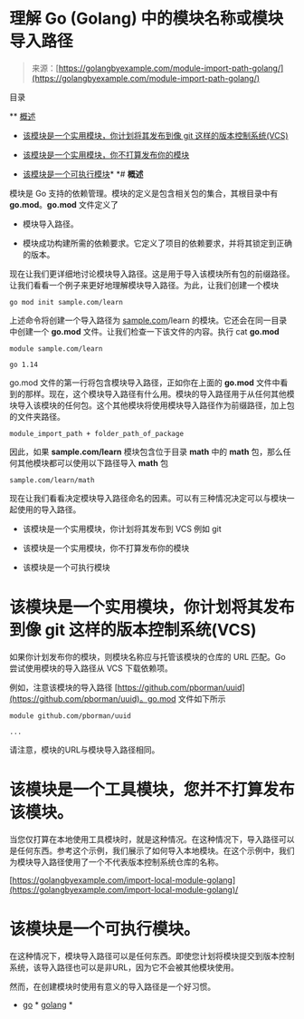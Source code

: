 <!--yml

分类：未分类

日期：2024-10-13 06:29:54

-->

# 理解 Go (Golang) 中的模块名称或模块导入路径

> 来源：[https://golangbyexample.com/module-import-path-golang/](https://golangbyexample.com/module-import-path-golang/)

目录

**   [概述](#Overview "Overview")

+   [该模块是一个实用模块，你计划将其发布到像 git 这样的版本控制系统(VCS)](#The_module_is_a_utility_module_and_you_plan_to_publish_your_module_to_VCS_like_git "该模块是一个实用模块，你计划将其发布到像 git 这样的版本控制系统(VCS)")

+   [该模块是一个实用模块，你不打算发布你的模块](#The_module_is_a_utility_module_and_you_dont_plan_to_publish_your_module "该模块是一个实用模块，你不打算发布你的模块")

+   [该模块是一个可执行模块](#The_module_is_a_executable_module "该模块是一个可执行模块")*  *# **概述**

模块是 Go 支持的依赖管理。模块的定义是包含相关包的集合，其根目录中有 **go.mod**。**go.mod** 文件定义了

+   模块导入路径。

+   模块成功构建所需的依赖要求。它定义了项目的依赖要求，并将其锁定到正确的版本。

现在让我们更详细地讨论模块导入路径。这是用于导入该模块所有包的前缀路径。让我们看看一个例子来更好地理解模块导入路径。为此，让我们创建一个模块

```
go mod init sample.com/learn
```

上述命令将创建一个导入路径为 [sample.com](http://sample.com)/learn 的模块。它还会在同一目录中创建一个 **go.mod** 文件。让我们检查一下该文件的内容。执行 cat **go.mod**

```
module sample.com/learn

go 1.14
```

go.mod 文件的第一行将包含模块导入路径，正如你在上面的 **go.mod** 文件中看到的那样。现在，这个模块导入路径有什么用。模块的导入路径用于从任何其他模块导入该模块的任何包。这个其他模块将使用模块导入路径作为前缀路径，加上包的文件夹路径。

```
module_import_path + folder_path_of_package
```

因此，如果 **sample.com/learn** 模块包含位于目录 **math** 中的 **math** 包，那么任何其他模块都可以使用以下路径导入 **math** 包

```
sample.com/learn/math
```

现在让我们看看决定模块导入路径命名的因素。可以有三种情况决定可以与模块一起使用的导入路径。

+   该模块是一个实用模块，你计划将其发布到 VCS 例如 git

+   该模块是一个实用模块，你不打算发布你的模块

+   该模块是一个可执行模块

# **该模块是一个实用模块，你计划将其发布到像 git 这样的版本控制系统(VCS)**

如果你计划发布你的模块，则模块名称应与托管该模块的仓库的 URL 匹配。Go 尝试使用模块的导入路径从 VCS 下载依赖项。

例如，注意该模块的导入路径 [https://github.com/pborman/uuid](https://github.com/pborman/uuid)。go.mod 文件如下所示

```
module github.com/pborman/uuid

...
```

请注意，模块的URL与模块导入路径相同。

# **该模块是一个工具模块，您并不打算发布该模块。**

当您仅打算在本地使用工具模块时，就是这种情况。在这种情况下，导入路径可以是任何东西。参考这个示例，我们展示了如何导入本地模块。在这个示例中，我们为模块导入路径使用了一个不代表版本控制系统仓库的名称。

[https://golangbyexample.com/import-local-module-golang](https://golangbyexample.com/import-local-module-golang)/

# **该模块是一个可执行模块。**

在这种情况下，模块导入路径可以是任何东西。即使您计划将模块提交到版本控制系统，该导入路径也可以是非URL，因为它不会被其他模块使用。

然而，在创建模块时使用有意义的导入路径是一个好习惯。

+   [go](https://golangbyexample.com/tag/go/) * [golang](https://golangbyexample.com/tag/golang/) *
